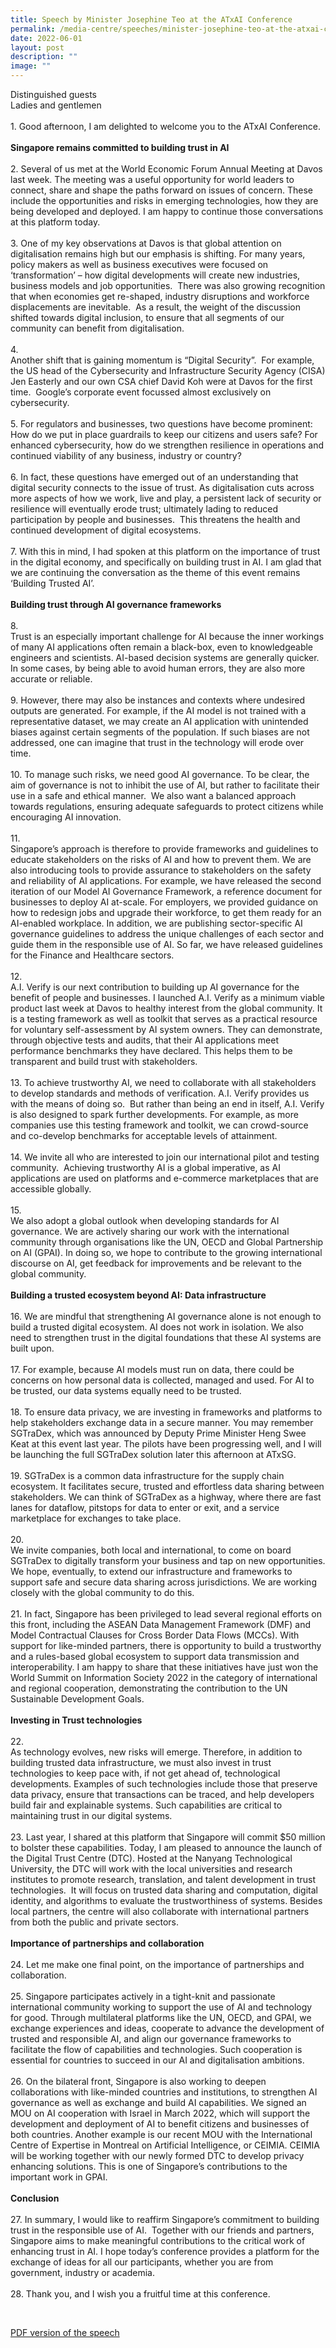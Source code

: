 ```yaml
---
title: Speech by Minister Josephine Teo at the ATxAI Conference
permalink: /media-centre/speeches/minister-josephine-teo-at-the-atxai-conference/
date: 2022-06-01
layout: post
description: ""
image: ""
---
```

Distinguished guests<br>
Ladies and gentlemen<br>
<br>
1.<span style="white-space: pre;">		</span>Good afternoon, I am delighted to welcome you to the ATxAI Conference.&nbsp;<br>
<br>
<strong>Singapore remains committed to building trust in AI</strong><br>
<br>
2.<span style="white-space: pre;">		</span>Several of us met at the World Economic Forum Annual Meeting at Davos last week. The meeting was a useful opportunity for world leaders to connect, share and shape the paths forward on issues of concern. These include the opportunities and risks in emerging technologies, how they are being developed and deployed. I am happy to continue those conversations at this platform today.&nbsp;<br>
<br>
3.<span style="white-space: pre;">		</span>One of my key observations at Davos is that global attention on digitalisation remains high but our emphasis is shifting. For many years, policy makers as well as business executives were focused on ‘transformation’ – how digital developments will create new industries, business models and job opportunities.&nbsp; There was also growing recognition that when economies get re-shaped, industry disruptions and workforce displacements are inevitable.&nbsp; As a result, the weight of the discussion shifted towards digital inclusion, to ensure that all segments of our community can benefit from digitalisation.<br>
<br>
4.<span style="white-space: pre;">		</span>Another shift that is gaining momentum is “Digital Security”.&nbsp; For example, the US head of the Cybersecurity and Infrastructure Security Agency (CISA) Jen Easterly and our own CSA chief David Koh were at Davos for the first time.&nbsp; Google’s corporate event focussed almost exclusively on cybersecurity.<br>
<br>
5.<span style="white-space: pre;">		</span>For regulators and businesses, two questions have become prominent: How do we put in place guardrails to keep our citizens and users safe? For enhanced cybersecurity, how do we strengthen resilience in operations and continued viability of any business, industry or country?<br>
<br>
6.<span style="white-space: pre;">		</span>In fact, these questions have emerged out of an understanding that digital security connects to the issue of trust. As digitalisation cuts across more aspects of how we work, live and play, a persistent lack of security or resilience will eventually erode trust; ultimately lading to reduced participation by people and businesses.&nbsp; This threatens the health and continued development of digital ecosystems.&nbsp;<br>
<br>
7.<span style="white-space: pre;">		</span>With this in mind, I had spoken at this platform on the importance of trust in the digital economy, and specifically on building trust in AI. I am glad that we are continuing the conversation as the theme of this event remains ‘Building Trusted AI’.&nbsp;&nbsp;<br>
<br>
<strong>Building trust through AI governance frameworks</strong><br>
<br>
8.<span style="white-space: pre;">		</span>Trust is an especially important challenge for AI because the inner workings of many AI applications often remain a black-box, even to knowledgeable engineers and scientists. AI-based decision systems are generally quicker.&nbsp; In some cases, by being able to avoid human errors, they are also more accurate or reliable.&nbsp;<br>
<br>
9.<span style="white-space: pre;">		</span>However, there may also be instances and contexts where undesired outputs are generated. For example, if the AI model is not trained with a representative dataset, we may create an AI application with unintended biases against certain segments of the population. If such biases are not addressed, one can imagine that trust in the technology will erode over time.&nbsp; &nbsp;<br>
<br>
10.<span style="white-space: pre;">		</span>To manage such risks, we need good AI governance. To be clear, the aim of governance is not to inhibit the use of AI, but rather to facilitate their use in a safe and ethical manner.&nbsp; We also want a balanced approach towards regulations, ensuring adequate safeguards to protect citizens while encouraging AI innovation.<br>
<br>
11.<span style="white-space: pre;">		</span>Singapore’s approach is therefore to provide frameworks and guidelines to educate stakeholders on the risks of AI and how to prevent them. We are also introducing tools to provide assurance to stakeholders on the safety and reliability of AI applications. For example, we have released the second iteration of our Model AI Governance Framework, a reference document for businesses to deploy AI at-scale. For employers, we provided guidance on how to redesign jobs and upgrade their workforce, to get them ready for an AI-enabled workplace. In addition, we are publishing sector-specific AI governance guidelines to address the unique challenges of each sector and guide them in the responsible use of AI. So far, we have released guidelines for the Finance and Healthcare sectors.&nbsp;<br>
<br>
12.<span style="white-space: pre;">		</span>A.I. Verify is our next contribution to building up AI governance for the benefit of people and businesses. I launched A.I. Verify as a minimum viable product last week at Davos to healthy interest from the global community. It is a testing framework as well as toolkit that serves as a practical resource for voluntary self-assessment by AI system owners. They can demonstrate, through objective tests and audits, that their AI applications meet performance benchmarks they have declared. This helps them to be transparent and build trust with stakeholders.&nbsp;<br>
<br>
13.<span style="white-space: pre;">		</span>To achieve trustworthy AI, we need to collaborate with all stakeholders to develop standards and methods of verification. A.I. Verify provides us with the means of doing so.&nbsp; But rather than being an end in itself, A.I. Verify is also designed to spark further developments. For example, as more companies use this testing framework and toolkit, we can crowd-source and co-develop benchmarks for acceptable levels of attainment.&nbsp;<br>
<br>
14.<span style="white-space: pre;">		</span>We invite all who are interested to join our international pilot and testing community.&nbsp; Achieving trustworthy AI is a global imperative, as AI applications are used on platforms and e-commerce marketplaces that are accessible globally.&nbsp;<br>
<br>
15.<span style="white-space: pre;">		</span>We also adopt a global outlook when developing standards for AI governance. We are actively sharing our work with the international community through organisations like the UN, OECD and Global Partnership on AI (GPAI). In doing so, we hope to contribute to the growing international discourse on AI, get feedback for improvements and be relevant to the global community.&nbsp;<br>
<br>
<strong>Building a trusted ecosystem beyond AI: Data infrastructure</strong><br>
<br>
16.<span style="white-space: pre;">		</span>We are mindful that strengthening AI governance alone is not enough to build a trusted digital ecosystem. AI does not work in isolation. We also need to strengthen trust in the digital foundations that these AI systems are built upon.<br>
<br>
17.<span style="white-space: pre;">		</span>For example, because AI models must run on data, there could be concerns on how personal data is collected, managed and used. For AI to be trusted, our data systems equally need to be trusted.&nbsp; &nbsp;&nbsp;<br>
<br>
18.<span style="white-space: pre;">		</span>To ensure data privacy, we are investing in frameworks and platforms to help stakeholders exchange data in a secure manner. You may remember SGTraDex, which was announced by Deputy Prime Minister Heng Swee Keat at this event last year. The pilots have been progressing well, and I will be launching the full SGTraDex solution later this afternoon at ATxSG.<br>
<br>
19.<span style="white-space: pre;">		</span>SGTraDex is a common data infrastructure for the supply chain ecosystem. It facilitates secure, trusted and effortless data sharing between stakeholders. We can think of SGTraDex as a highway, where there are fast lanes for dataflow, pitstops for data to enter or exit, and a service marketplace for exchanges to take place.&nbsp;<br>
<br>
20.<span style="white-space: pre;">		</span>We invite companies, both local and international, to come on board SGTraDex to digitally transform your business and tap on new opportunities. We hope, eventually, to extend our infrastructure and frameworks to support safe and secure data sharing across jurisdictions. We are working closely with the global community to do this.&nbsp;<br>
<br>
21.<span style="white-space: pre;">		</span>In fact, Singapore has been privileged to lead several regional efforts on this front, including the ASEAN Data Management Framework (DMF) and Model Contractual Clauses for Cross Border Data Flows (MCCs). With support for like-minded partners, there is opportunity to build a trustworthy and a rules-based global ecosystem to support data transmission and interoperability. I am happy to share that these initiatives have just won the World Summit on Information Society 2022 in the category of international and regional cooperation, demonstrating the contribution to the UN Sustainable Development Goals.<br>
<br>
<strong>Investing in Trust technologies&nbsp;</strong><br>
<br>
22.<span style="white-space: pre;">		</span>As technology evolves, new risks will emerge. Therefore, in addition to building trusted data infrastructure, we must also invest in trust technologies to keep pace with, if not get ahead of, technological developments. Examples of such technologies include those that preserve data privacy, ensure that transactions can be traced, and help developers build fair and explainable systems. Such capabilities are critical to maintaining trust in our digital systems.&nbsp;<br>
<br>
23.<span style="white-space: pre;">		</span>Last year, I shared at this platform that Singapore will commit $50 million to bolster these capabilities. Today, I am pleased to announce the launch of the Digital Trust Centre (DTC). Hosted at the Nanyang Technological University, the DTC will work with the local universities and research institutes to promote research, translation, and talent development in trust technologies.&nbsp; It will focus on trusted data sharing and computation, digital identity, and algorithms to evaluate the trustworthiness of systems. Besides local partners, the centre will also collaborate with international partners from both the public and private sectors.<br>
<br>
<strong>Importance of partnerships and collaboration</strong><br>
<br>
24.<span style="white-space: pre;">		</span>Let me make one final point, on the importance of partnerships and collaboration.<br>
<br>
25.<span style="white-space: pre;">		</span>Singapore participates actively in a tight-knit and passionate international community working to support the use of AI and technology for good. Through multilateral platforms like the UN, OECD, and GPAI, we exchange experiences and ideas, cooperate to advance the development of trusted and responsible AI, and align our governance frameworks to facilitate the flow of capabilities and technologies. Such cooperation is essential for countries to succeed in our AI and digitalisation ambitions.<br>
<br>
26.<span style="white-space: pre;">		</span>On the bilateral front, Singapore is also working to deepen collaborations with like-minded countries and institutions, to strengthen AI governance as well as exchange and build AI capabilities. We signed an MOU on AI cooperation with Israel in March 2022, which will support the development and deployment of AI to benefit citizens and businesses of both countries. Another example is our recent MOU with the International Centre of Expertise in Montreal on Artificial Intelligence, or CEIMIA. CEIMIA will be working together with our newly formed DTC to develop privacy enhancing solutions. This is one of Singapore’s contributions to the important work in GPAI.<br>
<br>
<strong>Conclusion</strong><br>
<br>
27.<span style="white-space: pre;">		</span>In summary, I would like to reaffirm Singapore’s commitment to building trust in the responsible use of AI.&nbsp; Together with our friends and partners, Singapore aims to make meaningful contributions to the critical work of enhancing trust in AI. I hope today’s conference provides a platform for the exchange of ideas for all our participants, whether you are from government, industry or academia.&nbsp;<br>
<br>
28.<span style="white-space: pre;">		</span>Thank you, and I wish you a fruitful time at this conference.&nbsp;<br>
<div>&nbsp;</div>

[PDF version of the speech]()